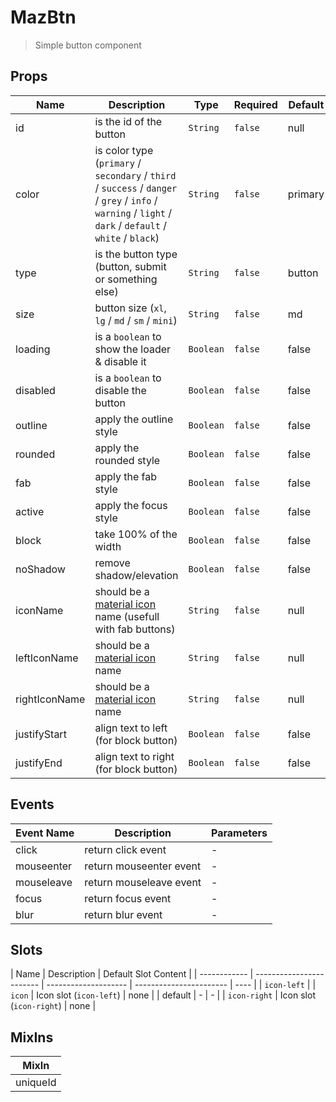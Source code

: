 # MazBtn

> Simple button component

## Props

<!-- @vuese:MazBtn:props:start -->

| Name          | Description                                                                                                                                               | Type      | Required | Default |
| ------------- | --------------------------------------------------------------------------------------------------------------------------------------------------------- | --------- | -------- | ------- |
| id            | is the id of the button                                                                                                                                   | `String`  | `false`  | null    |
| color         | is color type (`primary` / `secondary` / `third` / `success` / `danger` / `grey` / `info` / `warning` / `light` / `dark` / `default` / `white` / `black`) | `String`  | `false`  | primary |
| type          | is the button type (button, submit or something else)                                                                                                     | `String`  | `false`  | button  |
| size          | button size (`xl`, `lg` / `md` / `sm` / `mini`)                                                                                                           | `String`  | `false`  | md      |
| loading       | is a `boolean` to show the loader & disable it                                                                                                            | `Boolean` | `false`  | false   |
| disabled      | is a `boolean` to disable the button                                                                                                                      | `Boolean` | `false`  | false   |
| outline       | apply the outline style                                                                                                                                   | `Boolean` | `false`  | false   |
| rounded       | apply the rounded style                                                                                                                                   | `Boolean` | `false`  | false   |
| fab           | apply the fab style                                                                                                                                       | `Boolean` | `false`  | false   |
| active        | apply the focus style                                                                                                                                     | `Boolean` | `false`  | false   |
| block         | take 100% of the width                                                                                                                                    | `Boolean` | `false`  | false   |
| noShadow      | remove shadow/elevation                                                                                                                                   | `Boolean` | `false`  | false   |
| iconName      | should be a [material icon](https://material.io/resources/icons/) name (usefull with fab buttons)                                                         | `String`  | `false`  | null    |
| leftIconName  | should be a [material icon](https://material.io/resources/icons/) name                                                                                    | `String`  | `false`  | null    |
| rightIconName | should be a [material icon](https://material.io/resources/icons/) name                                                                                    | `String`  | `false`  | null    |
| justifyStart  | align text to left (for block button)                                                                                                                     | `Boolean` | `false`  | false   |
| justifyEnd    | align text to right (for block button)                                                                                                                    | `Boolean` | `false`  | false   |

<!-- @vuese:MazBtn:props:end -->

## Events

<!-- @vuese:MazBtn:events:start -->

| Event Name | Description             | Parameters |
| ---------- | ----------------------- | ---------- |
| click      | return click event      | -          |
| mouseenter | return mouseenter event | -          |
| mouseleave | return mouseleave event | -          |
| focus      | return focus event      | -          |
| blur       | return blur event       | -          |

<!-- @vuese:MazBtn:events:end -->

## Slots

<!-- @vuese:MazBtn:slots:start -->

| Name         | Description              | Default Slot Content |
| ------------ | ------------------------ | -------------------- | ----------------------- | ---- |
| `icon-left`  |                          | `icon`               | Icon slot (`icon-left`) | none |
| default      | -                        | -                    |
| `icon-right` | Icon slot (`icon-right`) | none                 |

<!-- @vuese:MazBtn:slots:end -->

## MixIns

<!-- @vuese:MazBtn:mixIns:start -->

| MixIn    |
| -------- |
| uniqueId |

<!-- @vuese:MazBtn:mixIns:end -->

